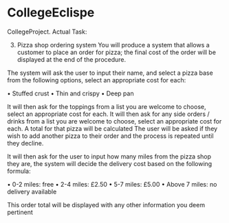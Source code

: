 # CollegeEclispe
CollegeProject.
Actual Task:

3.	Pizza shop ordering system
You will produce a system that allows a customer to place an order for pizza; the final cost of the order will be displayed at the end of the procedure.

The system will ask the user to input their name, and select a pizza base from the following options, select an appropriate cost for each:

•	Stuffed crust
•	Thin and crispy
•	Deep pan

It will then ask for the toppings from a list you are welcome to choose, select an appropriate cost for each.
It will then ask for any side orders / drinks from a list you are welcome to choose, select an appropriate cost for each.
A total for that pizza will be calculated 
The user will be asked if they wish to add another pizza to their order and the process is repeated until they decline.

It will then ask for the user to input how many miles from the pizza shop they are, the system will decide the delivery cost based on the following formula:

•	0-2 miles: free
•	2-4 miles: £2.50
•	5-7 miles: £5.00
•	Above 7 miles: no delivery available

This order total will be displayed with any other information you deem pertinent 

